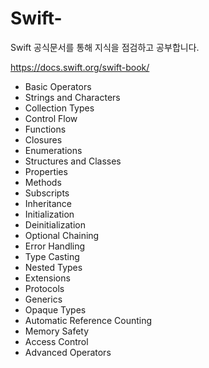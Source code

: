 # Swift-
Swift 공식문서를 통해 지식을 점검하고 공부합니다. 

https://docs.swift.org/swift-book/

* Basic Operators
* Strings and Characters
* Collection Types
* Control Flow
* Functions
* Closures
* Enumerations
* Structures and Classes
* Properties
* Methods
* Subscripts
* Inheritance
* Initialization
* Deinitialization
* Optional Chaining
* Error Handling
* Type Casting
* Nested Types
* Extensions
* Protocols
* Generics
* Opaque Types
* Automatic Reference Counting
* Memory Safety
* Access Control
* Advanced Operators
